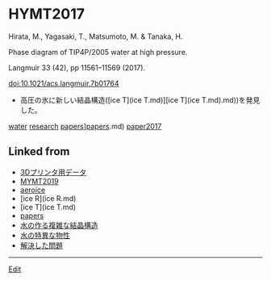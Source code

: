 # HYMT2017

Hirata, M., Yagasaki, T., Matsumoto, M. & Tanaka, H.

Phase diagram of TIP4P/2005 water at high pressure.

Langmuir 33 (42), pp 11561–11569 (2017).

[doi:10.1021/acs.langmuir.7b01764](http://doi.org/10.1021/acs.langmuir.7b01764)


* 高圧の氷に新しい結晶構造([ice T](ice T.md)][ice T](ice T.md).md))を発見した。



[](https://youtu.be/QRax76gO1vU)



[water](water.md) [research](research.md) [papers](papers.md)][papers](papers.md).md) [paper2017](paper2017.md)



## Linked from

* [3Dプリンタ用データ](3Dプリンタ用データ.md)
* [MYMT2019](MYMT2019.md)
* [aeroice](aeroice.md)
* [ice R](ice R.md)
* [ice T](ice T.md)
* [papers](papers.md)
* [水の作る複雑な結晶構造](水の作る複雑な結晶構造.md)
* [水の特異な物性](水の特異な物性.md)
* [解決した問題](解決した問題.md)


----
[Edit](https://github.com/vitroid/vitroid.github.io/edit/master/MD/HYMT2017.md)
